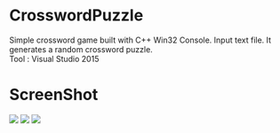 # CrosswordPuzzle
Simple crossword game built with C++ Win32 Console. Input text file. It generates a random crossword puzzle.<br>
Tool : Visual Studio 2015

# ScreenShot
<img src="https://github.com//dingpong/CrosswordPuzzle/raw/master/screenshot1.png">
<img src="https://github.com//dingpong/CrosswordPuzzle/raw/master/screenshot2.png">
<img src="https://github.com//dingpong/CrosswordPuzzle/raw/master/screenshot3.png">

